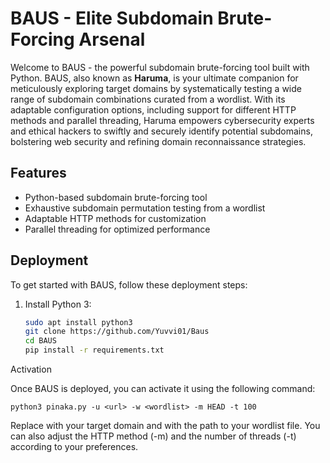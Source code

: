 # BAUS - Elite Subdomain Brute-Forcing Arsenal
Welcome to BAUS - the powerful subdomain brute-forcing tool built with Python. BAUS, also known as **Haruma**, is your ultimate companion for meticulously exploring target domains by systematically testing a wide range of subdomain combinations curated from a wordlist. With its adaptable configuration options, including support for different HTTP methods and parallel threading, Haruma empowers cybersecurity experts and ethical hackers to swiftly and securely identify potential subdomains, bolstering web security and refining domain reconnaissance strategies.

## Features

- Python-based subdomain brute-forcing tool
- Exhaustive subdomain permutation testing from a wordlist
- Adaptable HTTP methods for customization
- Parallel threading for optimized performance

## Deployment

To get started with BAUS, follow these deployment steps:

1. Install Python 3:

   ```bash
   sudo apt install python3
   git clone https://github.com/Yuvvi01/Baus
   cd BAUS
   pip install -r requirements.txt
Activation

Once BAUS is deployed, you can activate it using the following command:

    
    python3 pinaka.py -u <url> -w <wordlist> -m HEAD -t 100
Replace <url> with your target domain and <wordlist> with the path to your wordlist file. You can also adjust the HTTP method (-m) and the number of threads (-t) according to your preferences.
